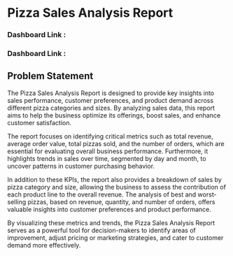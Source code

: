 # Pizza Sales Analysis Report

### Dashboard Link : 

### Dashboard Link : 

## Problem Statement

The Pizza Sales Analysis Report is designed to provide key insights into sales performance, customer preferences, and product demand across different pizza categories and sizes. By analyzing sales data, this report aims to help the business optimize its offerings, boost sales, and enhance customer satisfaction.

The report focuses on identifying critical metrics such as total revenue, average order value, total pizzas sold, and the number of orders, which are essential for evaluating overall business performance. Furthermore, it highlights trends in sales over time, segmented by day and month, to uncover patterns in customer purchasing behavior.

In addition to these KPIs, the report also provides a breakdown of sales by pizza category and size, allowing the business to assess the contribution of each product line to the overall revenue. The analysis of best and worst-selling pizzas, based on revenue, quantity, and number of orders, offers valuable insights into customer preferences and product performance.

By visualizing these metrics and trends, the Pizza Sales Analysis Report serves as a powerful tool for decision-makers to identify areas of improvement, adjust pricing or marketing strategies, and cater to customer demand more effectively.
